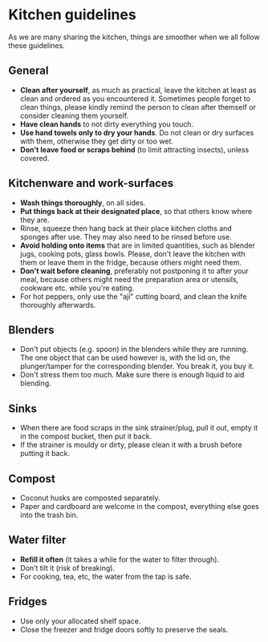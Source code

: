 # Kitchen guidelines

As we are many sharing the kitchen, things are smoother when we all follow these guidelines.

## General
* **Clean after yourself**, as much as practical, leave the kitchen at least as clean and ordered as you encountered it. Sometimes people forget to clean things, please kindly remind the person to clean after themself or consider cleaning them yourself.
* **Have clean hands** to not dirty everything you touch.
* **Use hand towels only to dry your hands**. Do not clean or dry surfaces with them, otherwise they get dirty or too wet.
* **Don’t leave food or scraps behind** (to limit attracting insects), unless covered.

## Kitchenware and work-surfaces
* **Wash things thoroughly**, on all sides.
* **Put things back at their designated place**, so that others know where they are.
* Rinse, squeeze then hang back at their place kitchen cloths and sponges after use. They may also need to be rinsed before use.
* **Avoid holding onto items** that are in limited quantities, such as blender jugs, cooking pots, glass bowls. Please, don't leave the kitchen with them or leave them in the fridge, because others might need them.
* **Don't wait before cleaning**, preferably not postponing it to after your meal, because others might need the preparation area or utensils, cookware etc. while you're eating.
* For hot peppers, only use the "ají" cutting board, and clean the knife thoroughly afterwards.

## Blenders
* Don't put objects (e.g. spoon) in the blenders while they are running. The one object that can be used however is, with the lid on, the plunger/tamper for the corresponding blender. You break it, you buy it.
* Don't stress them too much. Make sure there is enough liquid to aid blending.

## Sinks
* When there are food scraps in the sink strainer/plug, pull it out, empty it in the compost bucket, then put it back.
* If the strainer is mouldy or dirty, please clean it with a brush before putting it back.

## Compost
* Coconut husks are composted separately.
* Paper and cardboard are welcome in the compost, everything else goes into the trash bin.

## Water filter
* **Refill it often** (it takes a while for the water to filter through).
* Don’t tilt it (risk of breaking).
* For cooking, tea, etc, the water from the tap is safe.

## Fridges
* Use only your allocated shelf space.
* Close the freezer and fridge doors softly to preserve the seals.

